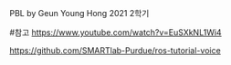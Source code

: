 PBL by Geun Young Hong
2021 2학기 

#참고
https://www.youtube.com/watch?v=EuSXkNL1Wi4

https://github.com/SMARTlab-Purdue/ros-tutorial-voice
